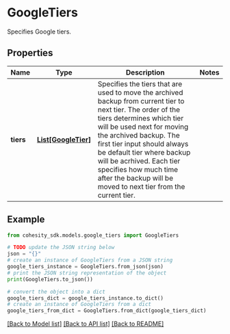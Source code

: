 # GoogleTiers

Specifies Google tiers.

## Properties

Name | Type | Description | Notes
------------ | ------------- | ------------- | -------------
**tiers** | [**List[GoogleTier]**](GoogleTier.md) | Specifies the tiers that are used to move the archived backup from current tier to next tier. The order of the tiers determines which tier will be used next for moving the archived backup. The first tier input should always be default tier where backup will be acrhived. Each tier specifies how much time after the backup will be moved to next tier from the current tier. | 

## Example

```python
from cohesity_sdk.models.google_tiers import GoogleTiers

# TODO update the JSON string below
json = "{}"
# create an instance of GoogleTiers from a JSON string
google_tiers_instance = GoogleTiers.from_json(json)
# print the JSON string representation of the object
print(GoogleTiers.to_json())

# convert the object into a dict
google_tiers_dict = google_tiers_instance.to_dict()
# create an instance of GoogleTiers from a dict
google_tiers_from_dict = GoogleTiers.from_dict(google_tiers_dict)
```
[[Back to Model list]](../README.md#documentation-for-models) [[Back to API list]](../README.md#documentation-for-api-endpoints) [[Back to README]](../README.md)


